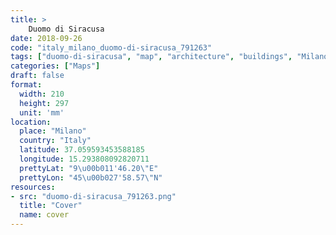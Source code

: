```yaml
---
title: > 
    Duomo di Siracusa
date: 2018-09-26
code: "italy_milano_duomo-di-siracusa_791263"
tags: ["duomo-di-siracusa", "map", "architecture", "buildings", "Milano", "Italy"]
categories: ["Maps"]
draft: false
format:
  width: 210
  height: 297
  unit: 'mm'
location:
  place: "Milano"
  country: "Italy"
  latitude: 37.059593453588185
  longitude: 15.293808092820711
  prettyLat: "9\u00b011'46.20\"E"
  prettyLon: "45\u00b027'58.57\"N"
resources:
- src: "duomo-di-siracusa_791263.png"
  title: "Cover"
  name: cover
---
```

